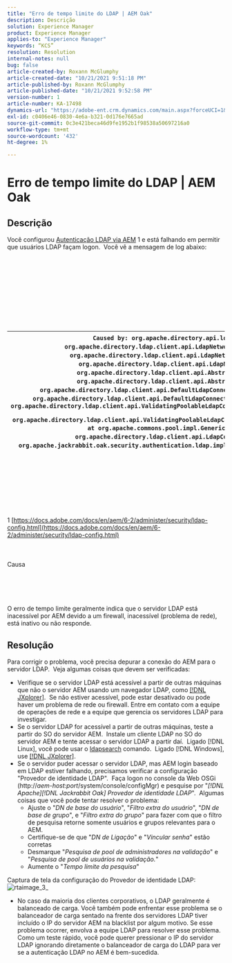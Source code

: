 ```yaml
---
title: "Erro de tempo limite do LDAP | AEM Oak"
description: Descrição
solution: Experience Manager
product: Experience Manager
applies-to: "Experience Manager"
keywords: “KCS”
resolution: Resolution
internal-notes: null
bug: false
article-created-by: Roxann McGlumphy
article-created-date: "10/21/2021 9:51:18 PM"
article-published-by: Roxann McGlumphy
article-published-date: "10/21/2021 9:52:58 PM"
version-number: 1
article-number: KA-17498
dynamics-url: "https://adobe-ent.crm.dynamics.com/main.aspx?forceUCI=1&pagetype=entityrecord&etn=knowledgearticle&id=72595e04-b932-ec11-b6e5-000d3a5ba97a"
exl-id: c0406e46-0830-4e6a-b321-0d176e7665ad
source-git-commit: 0c3e421beca46d9fe1952b1f98538a50697216a0
workflow-type: tm+mt
source-wordcount: '432'
ht-degree: 1%

---
```


# Erro de tempo limite do LDAP | AEM Oak

## Descrição


Você configurou [Autenticação LDAP via AEM](https://docs.adobe.com/docs/en/aem/6-2/administer/security/ldap-config.html) 1 e está falhando em permitir que usuários LDAP façam logon.  Você vê a mensagem de log abaixo:
<br><br><br><br><br> <br><br> <br><br><br><br>

| `Caused by: org.apache.directory.api.ldap.model.exception.LdapException: TimeOut occurred` `at org.apache.directory.ldap.client.api.LdapNetworkConnection.writeRequest(LdapNetworkConnection.java:4106)` `at org.apache.directory.ldap.client.api.LdapNetworkConnection.bindAsync(LdapNetworkConnection.java:1290)` `at org.apache.directory.ldap.client.api.LdapNetworkConnection.bind(LdapNetworkConnection.java:1188)` `at org.apache.directory.ldap.client.api.AbstractLdapConnection.bind(AbstractLdapConnection.java:127)` `at org.apache.directory.ldap.client.api.AbstractLdapConnection.bind(AbstractLdapConnection.java:112)` `at org.apache.directory.ldap.client.api.DefaultLdapConnectionFactory.bindConnection(DefaultLdapConnectionFactory.java:64)` `at org.apache.directory.ldap.client.api.DefaultLdapConnectionFactory.newLdapConnection(DefaultLdapConnectionFactory.java:107)` `at org.apache.directory.ldap.client.api.ValidatingPoolableLdapConnectionFactory.makeObject(ValidatingPoolableLdapConnectionFactory.java:133)` `at org.apache.directory.ldap.client.api.ValidatingPoolableLdapConnectionFactory.makeObject(ValidatingPoolableLdapConnectionFactory.java:59)` `at org.apache.commons.pool.impl.GenericObjectPool.borrowObject(GenericObjectPool.java:1188)` `at org.apache.directory.ldap.client.api.LdapConnectionPool.getConnection(LdapConnectionPool.java:123)` `at org.apache.jackrabbit.oak.security.authentication.ldap.impl.LdapIdentityProvider.connect(LdapIdentityProvider.java:771)` `... 57 common frames omitted` |
| --- |

<br><br><br><br><br> <br><br>
1 [https://docs.adobe.com/docs/en/aem/6-2/administer/security/ldap-config.html](https://docs.adobe.com/docs/en/aem/6-2/administer/security/ldap-config.html)
<br><br><br><br>Causa<br><br><br><br><br><br>
O erro de tempo limite geralmente indica que o servidor LDAP está inacessível por AEM devido a um firewall, inacessível (problema de rede), está inativo ou não responde.


## Resolução


Para corrigir o problema, você precisa depurar a conexão do AEM para o servidor LDAP.  Veja algumas coisas que devem ser verificadas:

- Verifique se o servidor LDAP está acessível a partir de outras máquinas que não o servidor AEM usando um navegador LDAP, como [[!DNL JXplorer]](http://jxplorer.org/).  Se não estiver acessível, pode estar desativado ou pode haver um problema de rede ou firewall. Entre em contato com a equipe de operações de rede e a equipe que gerencia os servidores LDAP para investigar.
- Se o servidor LDAP for acessível a partir de outras máquinas, teste a partir do SO do servidor AEM.  Instale um cliente LDAP no SO do servidor AEM e tente acessar o servidor LDAP a partir daí.  Ligado [!DNL Linux], você pode usar o [ldapsearch](https://access.redhat.com/documentation/en-US/Red_Hat_Directory_Server/8.2/html/Administration_Guide/Examples-of-common-ldapsearches.html) comando.  Ligado [!DNL Windows], use [[!DNL JXplorer]](http://jxplorer.org/).
- Se o servidor puder acessar o servidor LDAP, mas AEM login baseado em LDAP estiver falhando, precisamos verificar a configuração &quot;Provedor de identidade LDAP&quot;.  Faça logon no console da Web OSGi (http://*aem-host:port*/system/console/configMgr) e pesquise por &quot;*[!DNL Apache][!DNL Jackrabbit Oak] Provedor de identidade LDAP*&quot;.  Algumas coisas que você pode tentar resolver o problema:
   - Ajuste o &quot;*DN de base do usuário*&quot;, &quot;*Filtro extra do usuário*&quot;, &quot;*DN de base de grupo*&quot;, e &quot;*Filtro extra do grupo*&quot; para fazer com que o filtro de pesquisa retorne somente usuários e grupos relevantes para o AEM.
   - Certifique-se de que &quot;*DN de Ligação*&quot; e &quot;*Vincular senha*&quot; estão corretas
   - Desmarque &quot;*Pesquisa de pool de administradores na validação*&quot; e &quot;*Pesquisa de pool de usuários na validação.*&quot;
   - Aumente o &quot;*Tempo limite da pesquisa*&quot;


Captura de tela da configuração do Provedor de identidade LDAP:
![rtaimage_3_](https://helpx.adobe.com/content/dam/help/en/experience-manager/kb/LDAP-error/jcr%3acontent/main-pars/image/rtaimage_3_.png "rtaimage_3_")
- No caso da maioria dos clientes corporativos, o LDAP geralmente é balanceado de carga. Você também pode enfrentar esse problema se o balanceador de carga sentado na frente dos servidores LDAP tiver incluído o IP do servidor AEM na blacklist por algum motivo. Se esse problema ocorrer, envolva a equipe LDAP para resolver esse problema. Como um teste rápido, você pode querer pressionar o IP do servidor LDAP ignorando diretamente o balanceador de carga do LDAP para ver se a autenticação LDAP no AEM é bem-sucedida.
